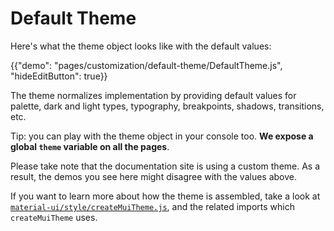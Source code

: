 # Default Theme

Here's what the theme object looks like with the default values:

{{"demo": "pages/customization/default-theme/DefaultTheme.js", "hideEditButton": true}}

The theme normalizes implementation by providing default values for palette, dark and light types, typography, breakpoints, shadows, transitions, etc.

Tip: you can play with the theme object in your console too.
**We expose a global `theme` variable on all the pages**.

Please take note that the documentation site is using a custom theme. As a result, the demos
you see here might disagree with the values above.

If you want to learn more about how the theme is assembled, take a look at [`material-ui/style/createMuiTheme.js`](https://github.com/6thquake/react-material/blob/develop/packages/material-ui/src/styles/createMuiTheme.js),
and the related imports which `createMuiTheme` uses.
